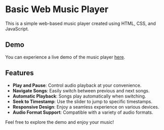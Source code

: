# Basic Web Music Player

This is a simple web-based music player created using HTML, CSS, and JavaScript.

## Demo

You can experience a live demo of the music player [here](https://musicplayer-9ea65.web.app/).

## Features

- **Play and Pause**: Control audio playback at your convenience.
- **Navigate Songs**: Easily switch between previous and next songs.
- **Automatic Playback**: Songs play automatically when switching.
- **Seek to Timestamp**: Use the slider to jump to specific timestamps.
- **Responsive Design**: Enjoy a seamless experience on various devices.
- **Audio Format Support**: Compatible with a variety of audio formats.

Feel free to explore the demo and enjoy your music!

